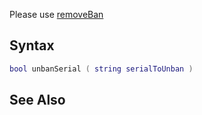 Please use [removeBan](/removeBan.md "wikilink")

Syntax
------

``` lua
bool unbanSerial ( string serialToUnban )         
```

See Also
--------
